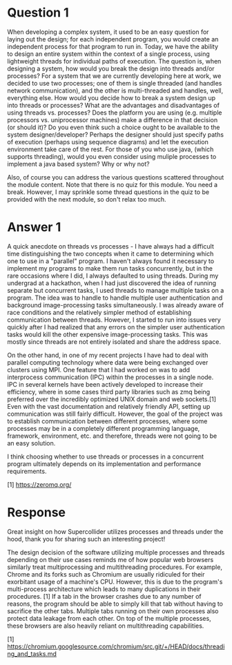 # Question 1

When developing a complex system, it used to be an easy question for laying out the design; for each independent program, you would create an independent process for that program to run in. Today, we have the ability to design an entire system within the context of a single process, using lightweight threads for individual paths of execution.
The question is, when designing a system, how would you break the design into threads and/or processes? For a system that we are currently developing here at work, we decided to use two processes; one of them is single threaded (and handles network communication), and the other is multi-threaded and handles, well, everything else.
How would you decide how to break a system design up into threads or processes? What are the advantages and disadvantages of using threads vs. processes? Does the platform you are using (e.g. multiple processors vs. uniprocessor machines) make a difference in that decision (or should it)?
Do you even think such a choice ought to be available to the system designer/developer? Perhaps the designer should just specify paths of execution (perhaps using sequence diagrams) and let the execution environment take care of the rest.
For those of you who use java, (which supports threading), would you even consider using muliple processes to implement a java based system? Why or why not?

Also, of course you can address the various questions scattered throughout the module content.
Note that there is no quiz for this module. You need a break. However, I may sprinkle some thread questions in the quiz to be provided with the next module, so don't relax too much.

# Answer 1

A quick anecdote on threads vs processes - I have always had a difficult time distinguishing the two concepts when it came to determining which one to use in a "parallel" program. I haven't always found it necessary to implement my programs to make them run tasks concurrently, but in the rare occasions where I did, I always defaulted to using threads. During my undergrad at a hackathon, when I had just discovered the idea of running separate but concurrent tasks, I used threads to manage multiple tasks on a program. The idea was to handle to handle multiple user authentication and background image-processing tasks simultaneously. I was already aware of race conditions and the relatively simpler method of establishing communication between threads. However, I started to run into issues very quickly after I had realized that any errors on the simpler user authentication tasks would kill the other expensive image-processing tasks. This was mostly since threads are not entirely isolated and share the address space.

On the other hand, in one of my recent projects I have had to deal with parallel computing technology where data were being exchanged over clusters using MPI. One feature that I had worked on was to add interprocess communication (IPC) within the processes in a single node. IPC in several kernels have been actively developed to increase their efficiency, where in some cases third party libraries such as zmq being preferred over the incredibly optimized UNIX domain and web sockets.[1] Even with the vast documentation and relatively friendly API, setting up communication was still fairly difficult. However, the goal of the project was to establish communication between different processes, where some processes may be in a completely different programming language, framework, environment, etc. and therefore, threads were not going to be an easy solution.

I think choosing whether to use threads or processes in a concurrent program ultimately depends on its implementation and performance requirements.

[1] https://zeromq.org/

# Response

Great insight on how Supercollider utilizes processes and threads under the hood, thank you for sharing such an interesting project!

The design decision of the software utilizing multiple processes and threads depending on their use cases reminds me of how popular web browsers similarly treat multiprocessing and multithreading procedures. For example, Chrome and its forks such as Chromium are usually ridiculed for their exorbitant usage of a machine's CPU. However, this is due to the program's multi-process architecture which leads to many duplications in their procedures. [1] If a tab in the browser crashes due to any number of reasons, the program should be able to simply kill that tab without having to sacrifice the other tabs. Multiple tabs running on their own processes also protect data leakage from each other. On top of the multiple processes, these browsers are also heavily reliant on multithreading capabilities.

[1] https://chromium.googlesource.com/chromium/src.git/+/HEAD/docs/threading_and_tasks.md
